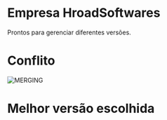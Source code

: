 # Empresa HroadSoftwares
Prontos para gerenciar diferentes versões.

# Conflito
![MERGING](https://user-images.githubusercontent.com/54410732/146650952-8ed305e9-0e6b-498d-a7a3-552faf965784.jpg)

# Melhor versão escolhida
